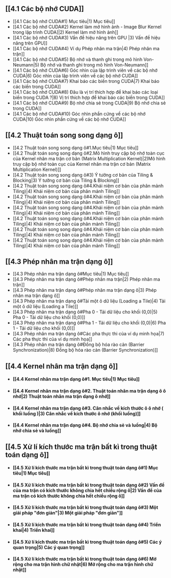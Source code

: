 ## [[4.1 Các bộ nhớ CUDA]]
- [[4.1 Các bộ nhớ CUDA#1) Mục tiêu|1) Mục tiêu]]
- [[4.1 Các bộ nhớ CUDA#2) Kernel làm mờ hình ảnh - Image Blur Kernel trong lập trình CUDA]|2) Kernel làm mở hình ảnh]]
- [[4.1 Các bộ nhớ CUDA#3) Vấn đề hiệu năng trên GPU |3) Vấn đề hiệu năng trên GPU]]
- [[4.1 Các bộ nhớ CUDA#4) Ví dụ Phép nhân ma trận|4) Phép nhân ma trận]]
- [[4.1 Các bộ nhớ CUDA#5) Bộ nhớ và thanh ghi trong mô hình Von-Neumann|5) Bộ nhớ và thanh ghi trong mô hình Von-Neumann]]
- [[4.1 Các bộ nhớ CUDA#6) Góc nhìn của lập trình viên về các bộ nhớ CUDA|6) Góc nhìn của lập trình viên về các bộ nhớ CUDA]]
- [[4.1 Các bộ nhớ CUDA#7) Khai báo các biến trong CUDA|7) Khai báo các biến trong CUDA]]
- [[4.1 Các bộ nhớ CUDA#8) Đâu là vị trí thích hợp để khai báo các loại biến trong CUDA ?|8) Vị trí thích hợp để khai báo các biến trong CUDA]]
- [[4.1 Các bộ nhớ CUDA#9) Bộ nhớ chia sẻ trong CUDA|9) Bộ nhớ chia sẻ trong CUDA]]
- [[4.1 Các bộ nhớ CUDA#10) Góc nhìn phần cứng về các bộ nhớ CUDA|10) Góc nhìn phần cứng về các bộ nhớ CUDA]]
## [[4.2 Thuật toán song song dạng ô]]
- [[4.2 Thuật toán song song dạng ô#1.Mục tiêu|1) Mục tiêu]]
- [[4.2 Thuật toán song song dạng ô#2.Mô hình truy cập bộ nhớ toàn cục của Kernel nhân ma trận cơ bản (Matrix Multiplication Kernel)|2)Mô hình truy cập bộ nhớ toàn cục của Kernel nhân ma trận cơ bản (Matrix Multiplication Kernel)]]
- [[4.2 Thuật toán song song dạng ô#3) Ý tưởng cơ bản của Tiling & Blocking|3) Ý tưởng cơ bản của Tiling & Blocking]]
- [[4.2 Thuật toán song song dạng ô#4.Khái niệm cơ bản của phân mảnh Tiling)|4) Khái niệm cơ bản của phân mảnh Tiling]]
- [[4.2 Thuật toán song song dạng ô#4.Khái niệm cơ bản của phân mảnh Tiling)|4) Khái niệm cơ bản của phân mảnh Tiling]]
- [[4.2 Thuật toán song song dạng ô#4.Khái niệm cơ bản của phân mảnh Tiling)|4) Khái niệm cơ bản của phân mảnh Tiling]]
- [[4.2 Thuật toán song song dạng ô#4.Khái niệm cơ bản của phân mảnh Tiling)|4) Khái niệm cơ bản của phân mảnh Tiling]]
- [[4.2 Thuật toán song song dạng ô#4.Khái niệm cơ bản của phân mảnh Tiling)|4) Khái niệm cơ bản của phân mảnh Tiling]]
- [[4.2 Thuật toán song song dạng ô#4.Khái niệm cơ bản của phân mảnh Tiling)|4) Khái niệm cơ bản của phân mảnh Tiling]]

## [[4.3 Phép nhân ma trận dạng ô]]
- [[4.3 Phép nhân ma trận dạng ô#Mục tiêu|1) Mục tiêu]]
- [[4.3 Phép nhân ma trận dạng ô#Phép nhân ma trận|2) Phép nhân ma trận]]
- [[4.3 Phép nhân ma trận dạng ô#Phép nhân ma trận dạng ô|3) Phép nhân ma trận dạng ô]]
- [[4.3 Phép nhân ma trận dạng ô#Tải một ô dữ liệu (Loading a Tile)|4) Tải một ô dữ liệu (Loading a Tile)]]
- [[4.3 Phép nhân ma trận dạng ô#Pha 0 - Tải dữ liệu cho khối (0,0)|5) Pha 0 - Tải dữ liệu cho khối (0,0)]]
- [[4.3 Phép nhân ma trận dạng ô#Pha 1 - Tải dữ liệu cho khối (0,0)|6) Pha 1 - Tải dữ liệu cho khối (0,0)]]
- [[4.3 Phép nhân ma trận dạng ô#Các pha thực thi của ví dụ minh họa|7) Các pha thực thi của ví dụ minh họa]]
- [[4.3 Phép nhân ma trận dạng ô#Đồng bộ hóa rào cản (Barrier Synchronization)|8) Đồng bộ hóa rào cản (Barrier Synchronization)]]
## [[4.4 Kernel nhân ma trận dạng ô]]
- #### [[4.4 Kernel nhân ma trận dạng ô#1. Mục tiêu|1) Mục tiêu]]
- #### [[4.4 Kernel nhân ma trận dạng ô#2. Thuật toán nhân ma trận dạng ô ô nhớ|2) Thuật toán nhân ma trận dạng ô nhớ]]
- #### [[4.4 Kernel nhân ma trận dạng ô#3. Cân nhắc về kích thước ô ô nhớ ( khối luồng )|3) Cân nhắc về kích thước ô nhớ (khối luồng)]]
- #### [[4.4 Kernel nhân ma trận dạng ô#4. Bộ nhớ chia sẻ và luồng|4) Bộ nhớ chia sẻ và luồng]]
## [[4.5 Xử lí kích thước ma trận bất kì trong thuật toán dạng ô]]
- #### [[4.5 Xử lí kích thước ma trận bất kì trong thuật toán dạng ô#1) Mục tiêu|1) Mục tiêu]]
- #### [[4.5 Xử lí kích thước ma trận bất kì trong thuật toán dạng ô#2) Vấn đề của ma trận có kích thước không chia hết chiều rộng ô|2) Vấn đề của ma trận có kích thước không chia hết chiều rộng ô]]
- #### [[4.5 Xử lí kích thước ma trận bất kì trong thuật toán dạng ô#3) Một giải pháp "đơn giản"|3) Một giải pháp "đơn giản"]]
- #### [[4.5 Xử lí kích thước ma trận bất kì trong thuật toán dạng ô#4) Triển khai|4) Triển khai]]
- #### [[4.5 Xử lí kích thước ma trận bất kì trong thuật toán dạng ô#5) Các ý quan trọng|5) Các ý quan trọng]]
- #### [[4.5 Xử lí kích thước ma trận bất kì trong thuật toán dạng ô#6) Mở rộng cho ma trận hình chữ nhật|6) Mở rộng cho ma trận hình chữ nhật]]



